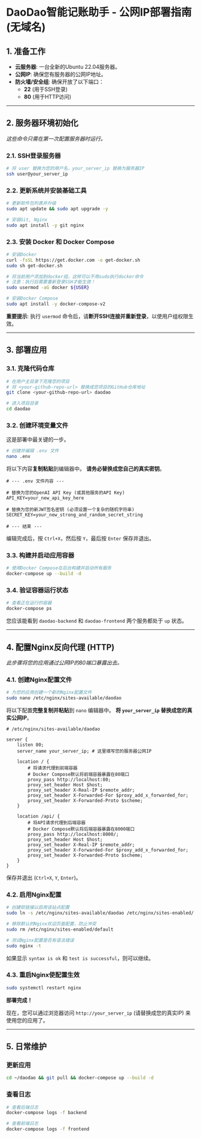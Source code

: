 # DaoDao智能记账助手 - 公网IP部署指南 (无域名)

## 1. 准备工作

- **云服务器**: 一台全新的Ubuntu 22.04服务器。
- **公网IP**: 确保您有服务器的公网IP地址。
- **防火墙/安全组**: 确保开放了以下端口：
  - **22** (用于SSH登录)
  - **80** (用于HTTP访问)

---

## 2. 服务器环境初始化

*这些命令只需在第一次配置服务器时运行。*

### 2.1. SSH登录服务器
```bash
# 将 user 替换为您的用户名，your_server_ip 替换为服务器IP
ssh user@your_server_ip
```

### 2.2. 更新系统并安装基础工具
```bash
# 更新软件包列表并升级
sudo apt update && sudo apt upgrade -y

# 安装Git, Nginx
sudo apt install -y git nginx
```

### 2.3. 安装 Docker 和 Docker Compose
```bash
# 安装Docker
curl -fsSL https://get.docker.com -o get-docker.sh
sudo sh get-docker.sh

# 将当前用户添加到docker组，这样可以不用sudo执行docker命令
# 注意：执行后需要重新登录SSH才能生效！
sudo usermod -aG docker ${USER}

# 安装Docker Compose
sudo apt install -y docker-compose-v2
```
**重要提示**: 执行 `usermod` 命令后，请**断开SSH连接并重新登录**，以使用户组权限生效。

---

## 3. 部署应用

### 3.1. 克隆代码仓库
```bash
# 在用户主目录下克隆您的项目
# 将 <your-github-repo-url> 替换成您项目的GitHub仓库地址
git clone <your-github-repo-url> daodao

# 进入项目目录
cd daodao
```

### 3.2. 创建环境变量文件
这是部署中最关键的一步。
```bash
# 创建并编辑 .env 文件
nano .env
```
将以下内容**复制粘贴**到编辑器中。 **请务必替换成您自己的真实密钥**。

```env
# --- .env 文件内容 ---

# 替换为您的OpenAI API Key (或其他服务的API Key)
API_KEY=your_new_api_key_here

# 替换为您的新JWT签名密钥 (必须设置一个复杂的随机字符串)
SECRET_KEY=your_new_strong_and_random_secret_string

# --- 结束 ---
```
编辑完成后，按 `Ctrl+X`，然后按 `Y`，最后按 `Enter` 保存并退出。

### 3.3. 构建并启动应用容器
```bash
# 使用Docker Compose在后台构建并启动所有服务
docker-compose up --build -d
```

### 3.4. 验证容器运行状态
```bash
# 查看正在运行的容器
docker-compose ps
```
您应该能看到 `daodao-backend` 和 `daodao-frontend` 两个服务都处于 `up` 状态。

---

## 4. 配置Nginx反向代理 (HTTP)

*此步骤将您的应用通过公网IP的80端口暴露出去。*

### 4.1. 创建Nginx配置文件
```bash
# 为您的应用创建一个新的Nginx配置文件
sudo nano /etc/nginx/sites-available/daodao
```
将以下配置**完整复制并粘贴**到 `nano` 编辑器中。 **将 `your_server_ip` 替换成您的真实公网IP**。

```nginx
# /etc/nginx/sites-available/daodao

server {
    listen 80;
    server_name your_server_ip; # 这里填写您的服务器公网IP

    location / {
        # 将请求代理到前端容器
        # Docker Compose默认将前端容器暴露在80端口
        proxy_pass http://localhost:80;
        proxy_set_header Host $host;
        proxy_set_header X-Real-IP $remote_addr;
        proxy_set_header X-Forwarded-For $proxy_add_x_forwarded_for;
        proxy_set_header X-Forwarded-Proto $scheme;
    }

    location /api/ {
        # 将API请求代理到后端容器
        # Docker Compose默认将后端容器暴露在8000端口
        proxy_pass http://localhost:8000/;
        proxy_set_header Host $host;
        proxy_set_header X-Real-IP $remote_addr;
        proxy_set_header X-Forwarded-For $proxy_add_x_forwarded_for;
        proxy_set_header X-Forwarded-Proto $scheme;
    }
}
```
保存并退出 (`Ctrl+X`, `Y`, `Enter`)。

### 4.2. 启用Nginx配置
```bash
# 创建软链接以启用该站点配置
sudo ln -s /etc/nginx/sites-available/daodao /etc/nginx/sites-enabled/

# 移除默认的Nginx欢迎页面配置，防止冲突
sudo rm /etc/nginx/sites-enabled/default

# 测试Nginx配置是否有语法错误
sudo nginx -t
```
如果显示 `syntax is ok` 和 `test is successful`，则可以继续。

### 4.3. 重启Nginx使配置生效
```bash
sudo systemctl restart nginx
```

**部署完成！**

现在，您可以通过浏览器访问 `http://your_server_ip` (请替换成您的真实IP) 来使用您的应用了。

---

## 5. 日常维护

### 更新应用
```bash
cd ~/daodao && git pull && docker-compose up --build -d
```

### 查看日志
```bash
# 查看后端日志
docker-compose logs -f backend

# 查看前端日志
docker-compose logs -f frontend
``` 